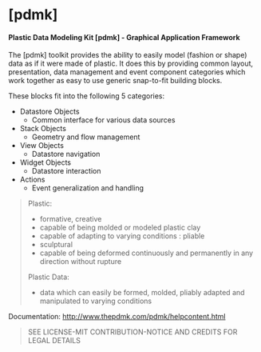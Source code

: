 # [pdmk]
#### Plastic Data Modeling Kit [pdmk] - Graphical Application Framework

The [pdmk] toolkit provides the ability to easily model (fashion or shape) data
as if it were made of plastic. It does this by providing common layout,
presentation, data management and event component categories which work
together as easy to use generic snap-to-fit building blocks.

These blocks fit into the following 5 categories:

- Datastore Objects
  - Common interface for various data sources
- Stack Objects
  - Geometry and flow management
- View Objects
  - Datastore navigation
- Widget Objects
  - Datastore interaction
- Actions
  - Event generalization and handling

> Plastic:
>   - formative, creative
>   - capable of being molded or modeled plastic clay
>   - capable of adapting to varying conditions : pliable
>   - sculptural
>   - capable of being deformed continuously and permanently in any direction without rupture
> 
> Plastic Data:
>   - data which can easily be formed, molded, pliably adapted and manipulated to varying conditions
>

Documentation: http://www.thepdmk.com/pdmk/helpcontent.html

> SEE LICENSE-MIT CONTRIBUTION-NOTICE AND CREDITS FOR LEGAL DETAILS
